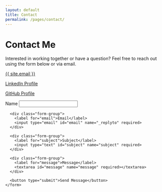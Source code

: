 ```yaml
---
layout: default
title: Contact
permalink: /pages/contact/
---
```


<div class="container">
  <h1>Contact Me</h1>
  
  <p>Interested in working together or have a question? Feel free to reach out using the form below or via email.</p>
  
  <div class="contact-info">
    <p><i class="fas fa-envelope"></i> <a href="mailto:{{ site.email }}">{{ site.email }}</a></p>
    <p><i class="fab fa-linkedin"></i> <a href="https://linkedin.com/in/{{ site.linkedin_username }}" target="_blank">LinkedIn Profile</a></p>
    <p><i class="fab fa-github"></i> <a href="https://github.com/{{ site.github_username }}" target="_blank">GitHub Profile</a></p>
  </div>
  
  <div class="contact-form">
    <form action="https://formspree.io/f/your-formspree-endpoint" method="POST">
      <div class="form-group">
        <label for="name">Name</label>
        <input type="text" id="name" name="name" required>
      </div>
      
      <div class="form-group">
        <label for="email">Email</label>
        <input type="email" id="email" name="_replyto" required>
      </div>
      
      <div class="form-group">
        <label for="subject">Subject</label>
        <input type="text" id="subject" name="subject" required>
      </div>
      
      <div class="form-group">
        <label for="message">Message</label>
        <textarea id="message" name="message" required></textarea>
      </div>
      
      <button type="submit">Send Message</button>
    </form>
  </div>
</div>
